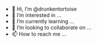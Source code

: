 - 👋 Hi, I’m @drunkentortoise
- 👀 I’m interested in ...
- 🌱 I’m currently learning ...
- 💞️ I’m looking to collaborate on ...
- 📫 How to reach me ...

<!---
drunkentortoise/drunkentortoise is a ✨ special ✨ repository because its `README.md` (this file) appears on your GitHub profile.
You can click the Preview link to take a look at your changes.
--->
